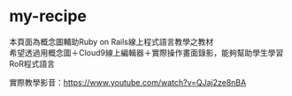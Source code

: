 # my-recipe
本頁面為概念圖輔助Ruby on Rails線上程式語言教學之教材<br />
希望透過用概念圖＋Cloud9線上編輯器＋實際操作畫面錄影，能夠幫助學生學習RoR程式語言<br />

實際教學影音：https://www.youtube.com/watch?v=QJaj2ze8nBA
